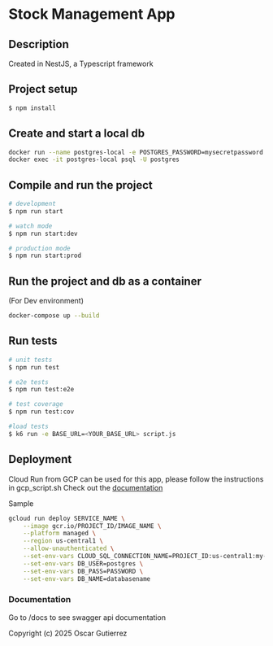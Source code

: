 # Stock Management App



## Description

Created in NestJS, a Typescript framework

## Project setup

```bash
$ npm install
```

## Create and start a local db

```bash
docker run --name postgres-local -e POSTGRES_PASSWORD=mysecretpassword -d -p 5432:5432 postgres
docker exec -it postgres-local psql -U postgres
```

## Compile and run the project

```bash
# development
$ npm run start

# watch mode
$ npm run start:dev

# production mode
$ npm run start:prod
```

## Run the project and db as a container
(For Dev environment)
```bash
docker-compose up --build
```

## Run tests

```bash
# unit tests
$ npm run test

# e2e tests
$ npm run test:e2e

# test coverage
$ npm run test:cov

#load tests
$ k6 run -e BASE_URL=<YOUR_BASE_URL> script.js
```

## Deployment

Cloud Run from GCP can be used for this app, please follow the instructions in gcp_script.sh
Check out the [documentation](https://cloud.google.com/run)

Sample
```bash
gcloud run deploy SERVICE_NAME \
    --image gcr.io/PROJECT_ID/IMAGE_NAME \
    --platform managed \
    --region us-central1 \
    --allow-unauthenticated \
    --set-env-vars CLOUD_SQL_CONNECTION_NAME=PROJECT_ID:us-central1:my-postgres-instance \
    --set-env-vars DB_USER=postgres \
    --set-env-vars DB_PASS=PASSWORD \
    --set-env-vars DB_NAME=databasename
```

### Documentation
Go to /docs to see swagger api documentation

Copyright (c) 2025 Oscar Gutierrez

